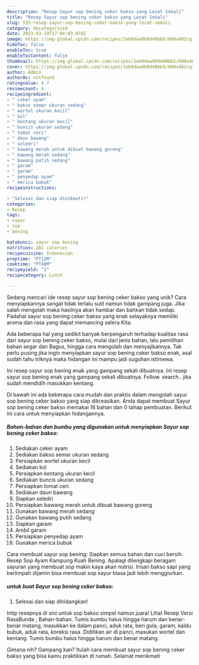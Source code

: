 ```yaml
---
description: "Resep Sayur sop bening ceker bakso yang Lezat Sekali"
title: "Resep Sayur sop bening ceker bakso yang Lezat Sekali"
slug: 555-resep-sayur-sop-bening-ceker-bakso-yang-lezat-sekali
category: Uncategorized
date: 2023-03-10T17:04:03.078Z
image: https://img-global.cpcdn.com/recipes/1eb9daa9b0d40bb5/680x482cq70/sayur-sop-bening-ceker-bakso-foto-resep-utama.jpg
hideToc: false
enableToc: true
enableTocContent: false
thumbnail: https://img-global.cpcdn.com/recipes/1eb9daa9b0d40bb5/680x482cq70/sayur-sop-bening-ceker-bakso-foto-resep-utama.jpg
cover: https://img-global.cpcdn.com/recipes/1eb9daa9b0d40bb5/680x482cq70/sayur-sop-bening-ceker-bakso-foto-resep-utama.jpg
author: Admin
authorAv: notfound
ratingvalue: 4.7
reviewcount: 4
recipeingredient:
- " ceker ayam"
- " bakso semar ukuran sedang"
- " wortel ukuran kecil"
- " kol"
- " kentang ukuran kecil"
- " buncis ukuran sedang"
- " tomat ceri"
- " daun bawang"
- " seledri"
- " bawang merah untuk dibuat bawang goreng"
- " bawang merah sedang"
- " bawang putih sedang"
- " garam"
- " garam"
- " penyedap ayam"
- " merica bubuk"
recipeinstructions:

- "Selesai dan siap dinikmati!"
categories:
- Resep
tags:
- sayur
- sop
- bening

katakunci: sayur sop bening 
nutrition: 281 calories
recipecuisine: Indonesian
preptime: "PT13M"
cooktime: "PT48M"
recipeyield: "2"
recipecategory: Lunch

---
```





Sedang mencari ide resep sayur sop bening ceker bakso yang unik? Cara menyiapkannya sangat tidak terlalu sulit namun tidak gampang juga. Jika salah mengolah maka hasilnya akan hambar dan bahkan tidak sedap. Padahal sayur sop bening ceker bakso yang enak selayaknya memiliki aroma dan rasa yang dapat memancing selera Kita.





Ada beberapa hal yang sedikit banyak berpengaruh terhadap kualitas rasa dari sayur sop bening ceker bakso, mulai dari jenis bahan, lalu pemilihan bahan segar dan Bagus, hingga cara mengolah dan menyajikannya. Tak perlu pusing jika ingin menyiapkan sayur sop bening ceker bakso enak,      asal sudah tahu triknya maka hidangan ini mampu jadi suguhan istimewa.














Ini resep sayur sop bening enak yang gampang sekali dibuatnya. Ini resep sayur sop bening enak yang gampang sekali dibuatnya. Follow. search.. jika sudah mendidih masukkan kentang.






Di bawah ini ada beberapa cara mudah dan praktis dalam mengolah sayur sop bening ceker bakso yang siap dikreasikan. Anda dapat membuat Sayur sop bening ceker bakso memakai 16 bahan dan 0 tahap pembuatan. Berikut ini cara untuk menyiapkan hidangannya.

<!--inarticleads1-->

##### Bahan-bahan dan bumbu yang digunakan untuk menyiapkan Sayur sop bening ceker bakso:

1. Sediakan  ceker ayam
1. Sediakan  bakso semar ukuran sedang
1. Persiapkan  wortel ukuran kecil
1. Sediakan  kol
1. Persiapkan  kentang ukuran kecil
1. Sediakan  buncis ukuran sedang
1. Persiapkan  tomat ceri
1. Sediakan  daun bawang
1. Siapkan  seledri
1. Persiapkan  bawang merah untuk dibuat bawang goreng
1. Gunakan  bawang merah sedang
1. Gunakan  bawang putih sedang
1. Siapkan  garam
1. Ambil  garam
1. Persiapkan  penyedap ayam
1. Gunakan  merica bubuk


Cara membuat sayur sop bening: Siapkan semua bahan dan cuci bersih. Resep Sop Ayam Kampung Kuah Bening. Apalagi dilengkapi beragam sayuran yang membuat sop makin kaya akan nutrisi. Irisan bakso sapi yang berlimpah dijamin bisa membuat sop sayur biasa jadi lebih menggiurkan. 

<!--inarticleads2-->

#####  untuk buat Sayur sop bening ceker bakso:


1. Selesai dan siap dihidangkan!

Intip resepnya di sini untuk sop bakso simpel namun juara! Lihat Resep Versi RasaBunda ; Bahan-bahan. Tumis bumbu halus hingga harum dan benar-benar matang, masukkan ke dalam panci, aduk rata, beri gula, garam, kaldu bubuk, aduk rata, koreksi rasa. Didihkan air di panci, masukan wortel dan kentang. Tumis bumbu halus hingga harum dan benar matang. 

Gimana nih? Gampang kan? Itulah cara membuat sayur sop bening ceker bakso yang bisa kamu praktikkan di rumah. Selamat menikmati
